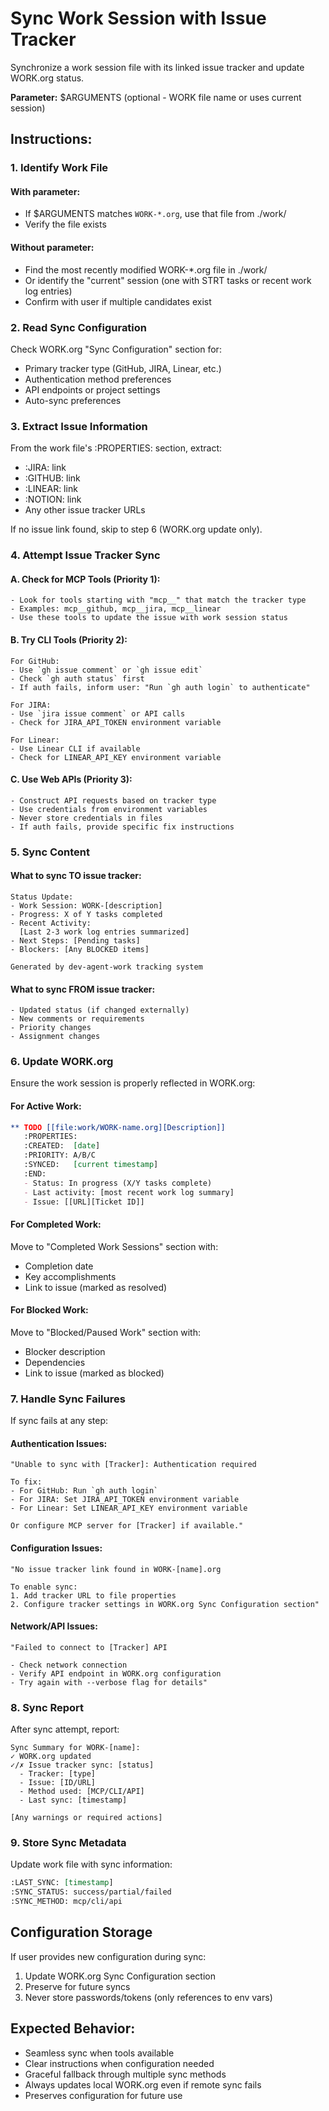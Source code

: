 # Sync Work Session with Issue Tracker

Synchronize a work session file with its linked issue tracker and update WORK.org status.

**Parameter:** $ARGUMENTS (optional - WORK file name or uses current session)

## Instructions:

### 1. Identify Work File

#### With parameter:
- If $ARGUMENTS matches `WORK-*.org`, use that file from ./work/
- Verify the file exists

#### Without parameter:
- Find the most recently modified WORK-*.org file in ./work/
- Or identify the "current" session (one with STRT tasks or recent work log entries)
- Confirm with user if multiple candidates exist

### 2. Read Sync Configuration

Check WORK.org "Sync Configuration" section for:
- Primary tracker type (GitHub, JIRA, Linear, etc.)
- Authentication method preferences
- API endpoints or project settings
- Auto-sync preferences

### 3. Extract Issue Information

From the work file's :PROPERTIES: section, extract:
- :JIRA: link
- :GITHUB: link  
- :LINEAR: link
- :NOTION: link
- Any other issue tracker URLs

If no issue link found, skip to step 6 (WORK.org update only).

### 4. Attempt Issue Tracker Sync

#### A. Check for MCP Tools (Priority 1):
```
- Look for tools starting with "mcp__" that match the tracker type
- Examples: mcp__github, mcp__jira, mcp__linear
- Use these tools to update the issue with work session status
```

#### B. Try CLI Tools (Priority 2):
```
For GitHub:
- Use `gh issue comment` or `gh issue edit`
- Check `gh auth status` first
- If auth fails, inform user: "Run `gh auth login` to authenticate"

For JIRA:
- Use `jira issue comment` or API calls
- Check for JIRA_API_TOKEN environment variable

For Linear:
- Use Linear CLI if available
- Check for LINEAR_API_KEY environment variable
```

#### C. Use Web APIs (Priority 3):
```
- Construct API requests based on tracker type
- Use credentials from environment variables
- Never store credentials in files
- If auth fails, provide specific fix instructions
```

### 5. Sync Content

#### What to sync TO issue tracker:
```
Status Update:
- Work Session: WORK-[description]
- Progress: X of Y tasks completed
- Recent Activity:
  [Last 2-3 work log entries summarized]
- Next Steps: [Pending tasks]
- Blockers: [Any BLOCKED items]

Generated by dev-agent-work tracking system
```

#### What to sync FROM issue tracker:
```
- Updated status (if changed externally)
- New comments or requirements
- Priority changes
- Assignment changes
```

### 6. Update WORK.org

Ensure the work session is properly reflected in WORK.org:

#### For Active Work:
```org
** TODO [[file:work/WORK-name.org][Description]]
   :PROPERTIES:
   :CREATED:  [date]
   :PRIORITY: A/B/C
   :SYNCED:   [current timestamp]
   :END:
   - Status: In progress (X/Y tasks complete)
   - Last activity: [most recent work log summary]
   - Issue: [[URL][Ticket ID]]
```

#### For Completed Work:
Move to "Completed Work Sessions" section with:
- Completion date
- Key accomplishments
- Link to issue (marked as resolved)

#### For Blocked Work:
Move to "Blocked/Paused Work" section with:
- Blocker description
- Dependencies
- Link to issue (marked as blocked)

### 7. Handle Sync Failures

If sync fails at any step:

#### Authentication Issues:
```
"Unable to sync with [Tracker]: Authentication required

To fix:
- For GitHub: Run `gh auth login`
- For JIRA: Set JIRA_API_TOKEN environment variable
- For Linear: Set LINEAR_API_KEY environment variable

Or configure MCP server for [Tracker] if available."
```

#### Configuration Issues:
```
"No issue tracker link found in WORK-[name].org

To enable sync:
1. Add tracker URL to file properties
2. Configure tracker settings in WORK.org Sync Configuration section"
```

#### Network/API Issues:
```
"Failed to connect to [Tracker] API

- Check network connection
- Verify API endpoint in WORK.org configuration
- Try again with --verbose flag for details"
```

### 8. Sync Report

After sync attempt, report:
```
Sync Summary for WORK-[name]:
✓ WORK.org updated
✓/✗ Issue tracker sync: [status]
  - Tracker: [type]
  - Issue: [ID/URL]
  - Method used: [MCP/CLI/API]
  - Last sync: [timestamp]
  
[Any warnings or required actions]
```

### 9. Store Sync Metadata

Update work file with sync information:
```org
:LAST_SYNC: [timestamp]
:SYNC_STATUS: success/partial/failed
:SYNC_METHOD: mcp/cli/api
```

## Configuration Storage

If user provides new configuration during sync:
1. Update WORK.org Sync Configuration section
2. Preserve for future syncs
3. Never store passwords/tokens (only references to env vars)

## Expected Behavior:

- Seamless sync when tools available
- Clear instructions when configuration needed
- Graceful fallback through multiple sync methods
- Always updates local WORK.org even if remote sync fails
- Preserves configuration for future use
